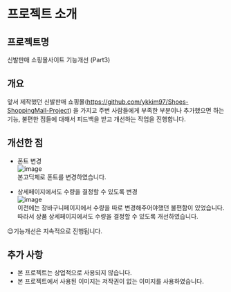 # 프로젝트 소개

## 프로젝트명
신발판매 쇼핑몰사이트 기능개선 (Part3)

## 개요
앞서 제작했던 신발판매 쇼핑몰(https://github.com/ykkim97/Shoes-ShoppingMall-Project) 을 가지고 주변 사람들에게 부족한 부분이나 추가했으면 하는 기능, 불편한 점들에 대해서 피드백을 받고 개선하는 작업을 진행합니다.

## 개선한 점
- 폰트 변경  
![image](https://user-images.githubusercontent.com/17917009/174817209-71bac830-7f92-49f8-922e-53cd1f3af854.png)  
본고딕체로 폰트를 변경하였습니다.

- 상세페이지에서도 수량을 결정할 수 있도록 변경  
![image](https://user-images.githubusercontent.com/17917009/174817551-f335a7b9-7be7-42e8-a7f1-9df0d6260070.png)  
이전에는 장바구니페이지에서 수량을 따로 변경해주어야했던 불편함이 있었습니다. 따라서 상품 상세페이지에서도 수량을 결정할 수 있도록 개선하였습니다.


😉기능개선은 지속적으로 진행됩니다.

## 추가 사항
- 본 프로젝트는 상업적으로 사용되지 않습니다.
- 본 프로젝트에서 사용된 이미지는 저작권이 없는 이미지를 사용하였습니다.
